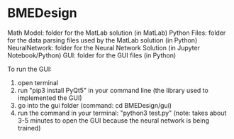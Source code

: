 # BMEDesign

Math Model: folder for the MatLab solution (in MatLab)  Python Files: folder for the data parsing files used by the MatLab solution (in Python)  NeuralNetwork: folder for the Neural Network Solution (in Jupyter Notebook/Python)   GUI: folder for the GUI files (in Python)

To run the GUI:
1. open terminal
2. run "pip3 install PyQt5" in your command line (the library used to implemented the GUI)
3. go into the gui folder (command: cd BMEDesign/gui)
4. run the command in your terminal: "python3 test.py"
(note: takes about 3-5 minutes to open the GUI because the neural network is being trained)
